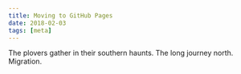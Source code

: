 ```yaml
---
title: Moving to GitHub Pages
date: 2018-02-03
tags: [meta]
---
```


The plovers gather in their southern haunts.
The long journey north.
Migration.

<!-- truncate -->
